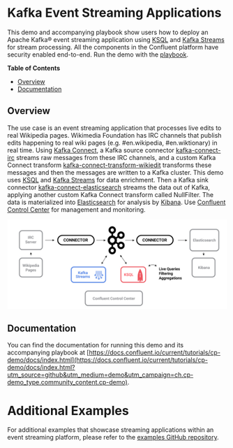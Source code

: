 # Kafka Event Streaming Applications

This demo and accompanying playbook show users how to deploy an Apache Kafka® event streaming application using [KSQL](https://www.confluent.io/product/ksql/?utm_source=github&utm_medium=demo&utm_campaign=ch.cp-demo_type.community_content.cp-demo) and [Kafka Streams](https://docs.confluent.io/current/streams/index.html?utm_source=github&utm_medium=demo&utm_campaign=ch.cp-demo_type.community_content.cp-demo) for stream processing. All the components in the Confluent platform have security enabled end-to-end. Run the demo with the [playbook](https://docs.confluent.io/current/tutorials/cp-demo/docs/index.html?utm_source=github&utm_medium=demo&utm_campaign=ch.cp-demo_type.community_content.cp-demo).

**Table of Contents**

- [Overview](#overview)
- [Documentation](#documentation)


## Overview

The use case is an event streaming application that processes live edits to real Wikipedia pages. Wikimedia Foundation has IRC channels that publish edits happening to real wiki pages (e.g. #en.wikipedia, #en.wiktionary) in real time. Using [Kafka Connect](http://docs.confluent.io/current/connect/index.html?utm_source=github&utm_medium=demo&utm_campaign=ch.cp-demo_type.community_content.cp-demo), a Kafka source connector [kafka-connect-irc](https://github.com/cjmatta/kafka-connect-irc) streams raw messages from these IRC channels, and a custom Kafka Connect transform [kafka-connect-transform-wikiedit](https://github.com/cjmatta/kafka-connect-transform-wikiedit) transforms these messages and then the messages are written to a Kafka cluster. This demo uses [KSQL](https://www.confluent.io/product/ksql?utm_source=github&utm_medium=demo&utm_campaign=ch.cp-demo_type.community_content.cp-demo) and [Kafka Streams](http://docs.confluent.io/current/streams/index.html?utm_source=github&utm_medium=demo&utm_campaign=ch.cp-demo_type.community_content.cp-demo) for data enrichment. Then a Kafka sink connector [kafka-connect-elasticsearch](http://docs.confluent.io/current/connect/connect-elasticsearch/docs/elasticsearch_connector.html?utm_source=github&utm_medium=demo&utm_campaign=ch.cp-demo_type.community_content.cp-demo) streams the data out of Kafka, applying another custom Kafka Connect transform called NullFilter. The data is materialized into [Elasticsearch](https://www.elastic.co/products/elasticsearch) for analysis by [Kibana](https://www.elastic.co/products/kibana). Use [Confluent Control Center](https://www.confluent.io/product/control-center/?utm_source=github&utm_medium=demo&utm_campaign=ch.cp-demo_type.community_content.cp-demo) for management and monitoring.

![image](docs/images/cp-demo-overview.jpg)

## Documentation

You can find the documentation for running this demo and its accompanying playbook at [https://docs.confluent.io/current/tutorials/cp-demo/docs/index.html](https://docs.confluent.io/current/tutorials/cp-demo/docs/index.html?utm_source=github&utm_medium=demo&utm_campaign=ch.cp-demo_type.community_content.cp-demo).

# Additional Examples

For additional examples that showcase streaming applications within an event streaming platform, please refer to the [examples GitHub repository](https://github.com/confluentinc/examples).
